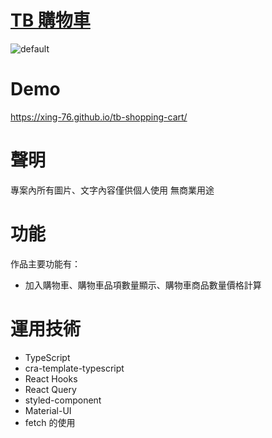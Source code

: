 # <a href=https://xing-76.github.io/tb-shopping-cart/ target=_blank>TB 購物車</a>

![default]()

# Demo

https://xing-76.github.io/tb-shopping-cart/

# 聲明

專案內所有圖片、文字內容僅供個人使用 無商業用途<br>

# 功能

作品主要功能有：

- 加入購物車、購物車品項數量顯示、購物車商品數量價格計算

# 運用技術

- TypeScript
- cra-template-typescript
- React Hooks
- React Query
- styled-component
- Material-UI
- fetch 的使用
